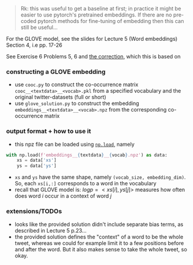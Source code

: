 > Rk: this was useful to get a baseline at first; in practice it might be easier to use pytorch's pretrained embeddings.
> If there are no pre-coded pytorch methods for fine-tuning of embedding then this can still be useful...

For the GLOVE model, see the slides for Lecture 5 (Word embeddings) Section 4, i.e pp. 17-26

See Exercise 6 Problems 5, 6 and [the correction](https://github.com/dalab/lecture_cil_public/tree/master/exercises/ex6), which this is based on

### constructing a GLOVE embedding
- use `cooc.py` to construct the co-occurrence matrix `cooc__<textdata>__<vocab>.pkl` from a specified vocabulary and the original twitter-datasets (full or short)
- use `glove_solution.py` to construct the embedding `embeddings__<textdata>__<vocab>.npz` from the corresponding co-occurrence matrix

### output format + how to use it
- this npz file can be loaded using [`np.load`](https://numpy.org/doc/stable/reference/generated/numpy.load.html#numpy.load), namely
```python
with np.load(f'embeddings__{textdata}__{vocab}.npz') as data:
    xs = data['xs']
    ys = data['ys']
```
- `xs` and `ys` have the same shape, namely `(vocab_size, embedding_dim)`. So, each `xs[i,:]` corresponds to a word in the vocabulary
- recall that GLOVE model is: $log p = <xs[i], ys[j]>$ measures how often does word $i$ occur in a context of word $j$

### extensions/TODOs
- looks like the provided solution didn't include separate bias terms, as described in Lecture 5 p.23...
- the provided solution defines the "context" of a word to be the whole tweet, whereas we could for example limit it to a few positions before and after the word. But it also makes sense to take the whole tweet, so okay.
